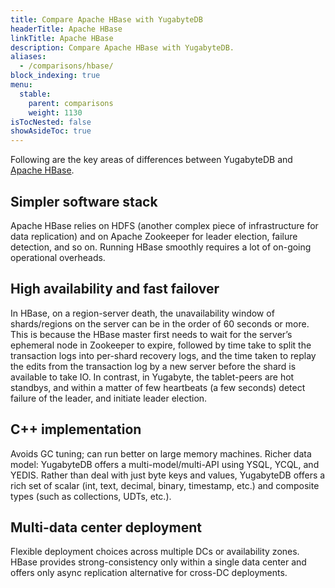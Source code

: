 ```yaml
---
title: Compare Apache HBase with YugabyteDB
headerTitle: Apache HBase
linkTitle: Apache HBase
description: Compare Apache HBase with YugabyteDB.
aliases:
  - /comparisons/hbase/
block_indexing: true
menu:
  stable:
    parent: comparisons
    weight: 1130
isTocNested: false
showAsideToc: true
---
```


Following are the key areas of differences between YugabyteDB and [Apache HBase](http://hbase.apache.org/).

## Simpler software stack

Apache HBase relies on HDFS (another complex piece of infrastructure for data replication) and on Apache Zookeeper for leader election, failure detection, and so on. Running HBase smoothly requires a lot of on-going operational overheads.

## High availability and fast failover

In HBase, on a region-server death, the unavailability window of shards/regions
on the server can be in the order of 60 seconds or more. This is because the HBase master first
needs to wait for the server’s ephemeral node in Zookeeper to expire, followed by time take to split
the transaction logs into per-shard recovery logs, and the time taken to replay the edits from the
transaction log by a new server before the shard is available to take IO. In contrast, in Yugabyte,
the tablet-peers are hot standbys, and within a matter of few heartbeats (a few seconds) detect
failure of the leader, and initiate leader election.

## C++ implementation

Avoids GC tuning; can run better on large memory machines.
Richer data model: YugabyteDB offers a multi-model/multi-API using YSQL, YCQL, and YEDIS.
Rather than deal with just byte keys and values, YugabyteDB offers a rich set of scalar (int, text,
decimal, binary, timestamp, etc.) and composite types (such as collections, UDTs, etc.).

## Multi-data center deployment

Flexible deployment choices across multiple DCs or availability zones. HBase provides
strong-consistency only within a single data center and offers only async replication alternative for
cross-DC deployments.
